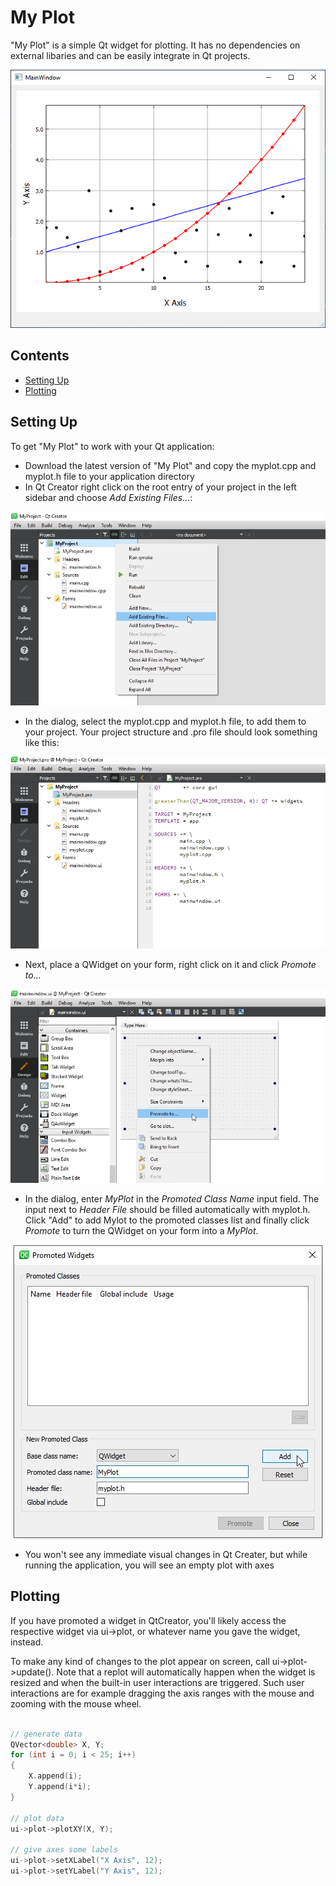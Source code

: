 # My Plot

"My Plot" is a simple Qt widget for plotting. It has no dependencies  on external libaries and can be easily integrate in Qt projects. 

<p align="center">
  <img src="Screenshots/My-Plot-00.png">
</p>

## Contents

- [Setting Up](#setting-up)
- [Plotting](#plotting)

## Setting Up

To get "My Plot" to work with your Qt application:

- Download the latest version of "My Plot" and copy the myplot.cpp and myplot.h file to your application directory
- In Qt Creator right click on the root entry of your project in the left sidebar and choose *Add Existing Files...*:

<p align="center">
  <img src="Screenshots/My-Plot-01.jpg">
</p>

- In the dialog, select the myplot.cpp and myplot.h file, to add them to your project. Your project structure and .pro file should look something like this:
<p align="center"><img src="Screenshots/My-Plot-02.jpg"></p>

- Next, place a QWidget on your form, right click on it and click *Promote to...* <br>
<p align="center"><img src="Screenshots/My-Plot-03.jpg"></p>

- In the dialog, enter *MyPlot* in the *Promoted Class Name* input field. The input next to *Header File* should be filled automatically with myplot.h. Click "Add" to add Mylot to the promoted classes list and finally click *Promote* to turn the QWidget on your form into a *MyPlot*.
<p align="center"><img src="Screenshots/My-Plot-04.jpg"></p>

- You won't see any immediate visual changes in Qt Creater, but while running the application, you will see an empty plot with axes


## Plotting

If you have promoted a widget in QtCreator, you'll likely access the respective widget via ui->plot, 
or whatever name you gave the widget, instead.

To make any kind of changes to the plot appear on screen, call ui->plot->update(). 
Note that a replot will automatically happen when the widget is resized and when the built-in user interactions are triggered. Such user interactions are for example dragging the axis ranges with the mouse and zooming with the mouse wheel.


```c++

// generate data
QVector<double> X, Y;
for (int i = 0; i < 25; i++)
{
	X.append(i);
	Y.append(i*i);
}

// plot data
ui->plot->plotXY(X, Y);

// give axes some labels
ui->plot->setXLabel("X Axis", 12);
ui->plot->setYLabel("Y Axis", 12);


